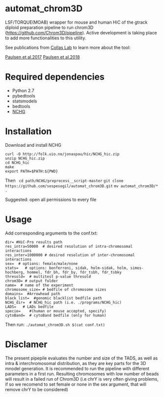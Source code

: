 # automat_chrom3D
LSF/TORQUE(MOAB) wrapper for mouse and human HiC of the gtrack diploid preparation pipeline to run chrom3D (https://github.com/Chrom3D/pipeline). Active development is taking place to add more functionalities to this utility. 

See publications from [Collas Lab](http://collaslab.org/) to learn more about the tool:

[Paulsen et al.2017](https://genomebiology.biomedcentral.com/articles/10.1186/s13059-016-1146-2)
[Paulsen et al.2018](https://www.nature.com/articles/nprot.2018.009) 

# Required dependencies 
- Python 2.7 
- pybedtools
- statsmodels
- bedtools
- [NCHG](http://folk.uio.no/jonaspau/hic/NCHG_hic.zip)

# Installation

Download and install NCHG 

```curl -O http://folk.uio.no/jonaspau/hic/NCHG_hic.zip ``` <br/>
```unzip NCHG_hic.zip ``` <br/>
```cd NCHG_hic ```  <br/>
```make ```  <br/>
```export PATH=$PATH:${PWD} ```   

Then 
``` cd path/NCHG/preprocess__script-master```
``` git clone https://github.com/sespesogil/automat_chrom3D.git ```
``` mv automat_chrom3D/* . ```

Suggested: open all permissions to every file 

# Usage
Add corresponding arguments to the conf.txt:

```
dir= #HiC-Pro results path 
res_intra=50000  # desired resolution of intra-chromosomal interactions 
res_inter=1000000 # desired resolution of inter-chromosomal interactions 
sex=  # options: female/male/none 
stats=   # options: bonferroni, sidak, holm-sidak, holm, simes-hochberg, hommel, fdr_bh, fdr_by, fdr_tsbh, fdr_tsbky 
thresold=  # multitest p-value thresold 
chrom3D= # output folder 
name=  # name of the experiment 
chromosome_size= # bedfile of chromosome sizes 
domains=  #Arrowhead path 
black_list=  #genomic blacklist bedfile path 
NCHG_dir=  # NCHG_hic path (i.e. ./programs/NCHG_hic) 
LADS=   # LADs bedfile
specie=    #(human or mouse accepted, specify) 
cytoBand=  # cytoBand bedfile (only for human)
```
Then run: 
```./automat_chrom3D.sh $(cat conf.txt)```

# Disclamer

The present pipepile evaluates the number and size of the TADS, as well as intra & interchromosomal distribution, as they are key parts for the 3D mnodel generation. It is recommended to run the pipeline with different parameters in a first run. Resulting chromosomes with low number of beads will result in a failed run of Chrom3D (i.e chrY is very often giving problems, if so we recomend to set female or none in the sex argument, that will remove chrY to be considered) 

